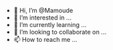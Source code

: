- 👋 Hi, I’m @Mamoude
- 👀 I’m interested in ...
- 🌱 I’m currently learning ...
- 💞️ I’m looking to collaborate on ...
- 📫 How to reach me ...

<!---
Mamoude/Mamoude is a ✨ special ✨ repository because its `README.md` (this file) appears on your GitHub profile.
You can click the Preview link to take a look at your changes.
--->
